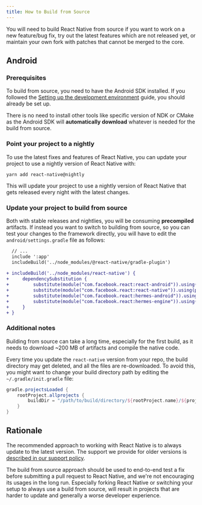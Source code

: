 ```yaml
---
title: How to Build from Source
---
```


You will need to build React Native from source if you want to work on a new feature/bug fix, try out the latest features which are not released yet, or maintain your own fork with patches that cannot be merged to the core.

## Android

### Prerequisites

To build from source, you need to have the Android SDK installed. If you followed the [Setting up the development environment](/docs/environment-setup) guide, you should already be set up.

There is no need to install other tools like specific version of NDK or CMake as the Android SDK will **automatically download** whatever is needed for the build from source.

### Point your project to a nightly

To use the latest fixes and features of React Native, you can update your project to use a nightly version of React Native with:

```
yarn add react-native@nightly
```

This will update your project to use a nightly version of React Native that gets released every night with the latest changes.

### Update your project to build from source

Both with stable releases and nightlies, you will be consuming **precompiled** artifacts. If instead you want to switch to building from source, so you can test your changes to the framework directly, you will have to edit the `android/settings.gradle` file as follows:

```diff
  // ...
  include ':app'
  includeBuild('../node_modules/@react-native/gradle-plugin')
  
+ includeBuild('../node_modules/react-native') {
+     dependencySubstitution {
+         substitute(module("com.facebook.react:react-android")).using(project(":packages:react-native:ReactAndroid"))
+         substitute(module("com.facebook.react:react-native")).using(project(":packages:react-native:ReactAndroid"))
+         substitute(module("com.facebook.react:hermes-android")).using(project(":packages:react-native:ReactAndroid:hermes-engine"))
+         substitute(module("com.facebook.react:hermes-engine")).using(project(":packages:react-native:ReactAndroid:hermes-engine"))
+     }
+ }
```

### Additional notes

Building from source can take a long time, especially for the first build, as it needs to download ~200 MB of artifacts and compile the native code.

Every time you update the `react-native` version from your repo, the build directory may get deleted, and all the files are re-downloaded.
To avoid this, you might want to change your build directory path by editing the `~/.gradle/init.gradle` file:

```groovy
gradle.projectsLoaded {
    rootProject.allprojects {
        buildDir = "/path/to/build/directory/${rootProject.name}/${project.name}"
    }
}
```

## Rationale

The recommended approach to working with React Native is to always update to the latest version. The support we provide for older versions is [described in our support policy](https://github.com/reactwg/react-native-releases/#releases-support-policy).

The build from source approach should be used to end-to-end test a fix before submitting a pull request to React Native, and we're not encouraging its usages in the long run. Especially forking React Native or switching your setup to always use a build from source, will result in projects that are harder to update and generally a worse developer experience.
